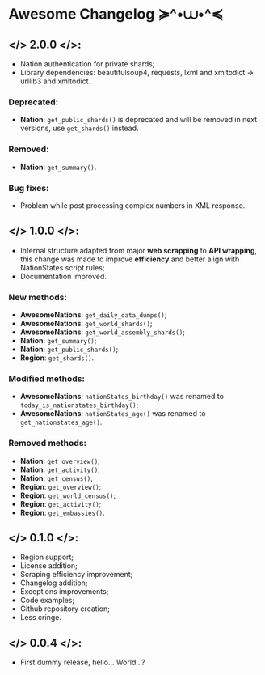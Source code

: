 # Awesome Changelog ≽^•⩊•^≼

## </> 2.0.0 </>:

- Nation authentication for private shards;
- Library dependencies: beautifulsoup4, requests, lxml and xmltodict -> urllib3 and xmltodict.

### Deprecated:
- **Nation**: `get_public_shards()` is deprecated and will be removed in next versions, use `get_shards()` instead.

### Removed:
- **Nation**: `get_summary()`.

### Bug fixes:
- Problem while post processing complex numbers in XML response.

## </> 1.0.0 </>:

- Internal structure adapted from major **web scrapping** to **API wrapping**, this change was made to improve **efficiency** and better align with NationStates script rules;
- Documentation improved.

### New methods:
- **AwesomeNations**: `get_daily_data_dumps()`;
- **AwesomeNations**: `get_world_shards()`;
- **AwesomeNations**: `get_world_assembly_shards()`;
- **Nation**: `get_summary()`;
- **Nation**: `get_public_shards()`;
- **Region**: `get_shards()`.

### Modified methods:
- **AwesomeNations**: `nationStates_birthday()` was renamed to `today_is_nationstates_birthday()`;
- **AwesomeNations**: `nationStates_age()` was renamed to `get_nationstates_age()`.

### Removed methods:
- **Nation**: `get_overview()`;
- **Nation**: `get_activity()`;
- **Nation**: `get_census()`;
- **Region**: `get_overview()`;
- **Region**: `get_world_census()`;
- **Region**: `get_activity()`;
- **Region**: `get_embassies()`.

## </> 0.1.0 </>:

- Region support;
- License addition;
- Scraping efficiency improvement;
- Changelog addition;
- Exceptions improvements;
- Code examples;
- Github repository creation;
- Less cringe.

## </> 0.0.4 </>:

- First dummy release, hello... World...?